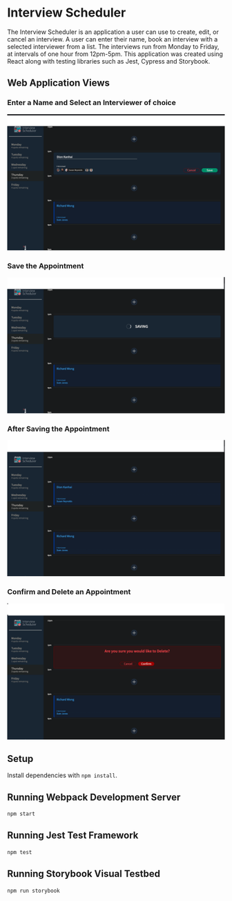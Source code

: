 # Interview Scheduler
The Interview Scheduler is an application a user can use to create, edit, or cancel an interview. A user can enter their name, book an interview with a selected interviewer from a list. The interviews run from Monday to Friday, at intervals of one hour from 12pm-5pm.
This application was created using React along with testing libraries such as Jest, Cypress and Storybook.

## Web Application Views

### Enter a Name and Select an Interviewer of choice
!["Enter a Name and Select an Interviewer of choice"](https://github.com/DionKanhai/scheduler/blob/master/docs/Enter%20Name%20and%20Select%20Interviewer.png?raw=true)
### Save the Appointment
!["Save the Appointment"](https://github.com/DionKanhai/scheduler/blob/master/docs/Save%20an%20Appointment.png?raw=true)
### After Saving the Appointment
!["After Saving the Appointment"](https://github.com/DionKanhai/scheduler/blob/master/docs/After%20Saving%20an%20Appointment.png?raw=true)
### Confirm and Delete an Appointment
!["Confirm and Delete an Appointment"](https://github.com/DionKanhai/scheduler/blob/master/docs/Confirm%20Deleting%20an%20Appointment.png?raw=true)


## Setup

Install dependencies with `npm install`.

## Running Webpack Development Server

```sh
npm start
```

## Running Jest Test Framework

```sh
npm test
```

## Running Storybook Visual Testbed

```sh
npm run storybook
```
